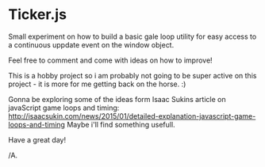 # Ticker.js

Small experiment on how to build a basic gale loop utility for easy access to a continuous uppdate event on the window object.

Feel free to comment and come with ideas on how to improve!

This is a hobby project so i am probably not going to be super active on this project - it is more for me getting back on the horse. :)

Gonna be exploring some of the ideas form Isaac Sukins article on javaScript game loops and timing:
http://isaacsukin.com/news/2015/01/detailed-explanation-javascript-game-loops-and-timing
Maybe i'll find something usefull.

Have a great day!

/A.
